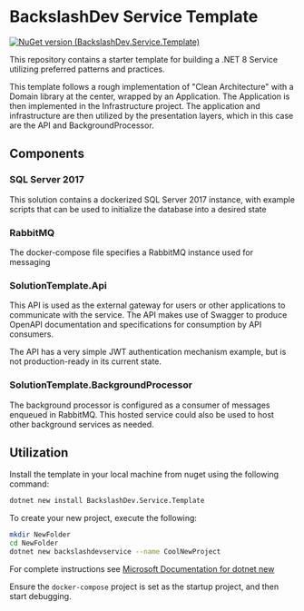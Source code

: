 # BackslashDev Service Template

[![NuGet version (BackslashDev.Service.Template)](https://img.shields.io/nuget/v/BackslashDev.Service.Template.svg?style=flat-square)](https://www.nuget.org/packages/BackslashDev.Service.Template/)

This repository contains a starter template for building a .NET 8 Service utilizing preferred patterns and practices.

This template follows a rough implementation of "Clean Architecture" with a Domain library at the center, wrapped by an Application. The Application is then implemented in the Infrastructure project. The application and infrastructure are then utilized by the presentation layers, which in this case are the API and BackgroundProcessor.

## Components

### SQL Server 2017

This solution contains a dockerized SQL Server 2017 instance, with example scripts that can be used to initialize the database into a desired state

### RabbitMQ

The docker-compose file specifies a RabbitMQ instance used for messaging

### SolutionTemplate.Api

This API is used as the external gateway for users or other applications to communicate with the service. The API makes use of Swagger to produce OpenAPI documentation and specifications for consumption by API consumers.

The API has a very simple JWT authentication mechanism example, but is not production-ready in its current state.

### SolutionTemplate.BackgroundProcessor

The background processor is configured as a consumer of messages enqueued in RabbitMQ. This hosted service could also be used to host other background services as needed.

## Utilization

Install the template in your local machine from nuget using the following command:

```sh
dotnet new install BackslashDev.Service.Template
```

To create your new project, execute the following:

```sh
mkdir NewFolder
cd NewFolder
dotnet new backslashdevservice --name CoolNewProject
```

For complete instructions see [Microsoft Documentation for dotnet new](https://learn.microsoft.com/en-us/dotnet/core/tools/dotnet-new)

Ensure the `docker-compose` project is set as the startup project, and then start debugging.
